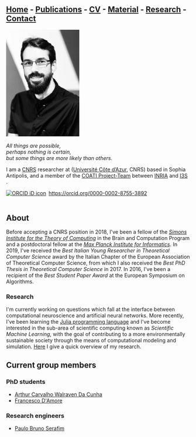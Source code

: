 ## [Home](/ema-webpage/) - [Publications](/ema-webpage/content/publications) - [CV](/ema-webpage/content/cv) - [Material](/ema-webpage/content/material) - [Research](/ema-webpage/content/research) - [Contact](/ema-webpage/content/contact)

<img src="images/emanuele-natale.jpg" width="200">

*All things are possible,*  
*perhaps nothing is certain,*  
*but some things are more likely than others.*  


I am a [CNRS] researcher at ([Université
Côte d’Azur][UCA], CNRS) based in Sophia Antipolis, and a member of the [COATI
Project-Team][COATI] between [INRIA] and [I3S][I3S] .

<div itemscope itemtype="https://schema.org/Person"><a itemprop="sameAs" content="https://orcid.org/0000-0002-8755-3892" href="https://orcid.org/0000-0002-8755-3892" target="orcid.widget" rel="me noopener noreferrer" style="vertical-align:top;"><img src="https://orcid.org/sites/default/files/images/orcid_16x16.png" style="width:1em;margin-right:.5em;" alt="ORCID iD icon">https://orcid.org/0000-0002-8755-3892</a></div>
<br>

## About

Before accepting a CNRS position in 2018, I've been a fellow of the [*Simons Institute for the Theory of Computing*](https://simons.berkeley.edu/) in the Brain and Computation Program and a postdoctoral fellow at the [*Max Planck Institute for Informatics*](https://www.mpi-inf.mpg.de/departments/algorithms-complexity).
In 2019, I've received the *Best Italian Young Researcher in Theoretical Computer Science* award by the Italian Chapter of the European Association of Theoretical Computer Science, from which I also received the *Best PhD Thesis in Theoretical Computer Science* in 2017. In 2016, I've been a recipient of the *Best Student Paper Award* at the European Symposium on Algorithms.

### Research

I'm currently working on questions which fall at the interface between computational neuroscience and artificial neural networks. 
More recently, I've been learning the [Julia programming language](https://julialang.org/) and I've become interested in the sub-area of scientific computing known as *Scientific Machine Learning*, with the goal of contributing to a more environmentally sustainable society through the means of computational modeling and simulation.
[Here](content/research.md) I  give a quick overview of my research. 

## Current group members 

### PhD students

* [Arthur Carvalho Walraven Da Cunha](https://arthurwalraven.github.io/)
* [Francesco D'Amore](https://sites.google.com/view/francesco-damore/home)  

### Research engineers

* [Paulo Bruno Serafim](https://paulobruno.github.io/)


[UCA]: http://univ-cotedazur.fr 
[COATI]: https://team.inria.fr/coati/team-members 
[I3S]: http://www.i3s.unice.fr
[CNRS]: https://www.cnrs.fr/
[INRIA]: https://www.inria.fr/en/inria-centre-universite-cote-azur
